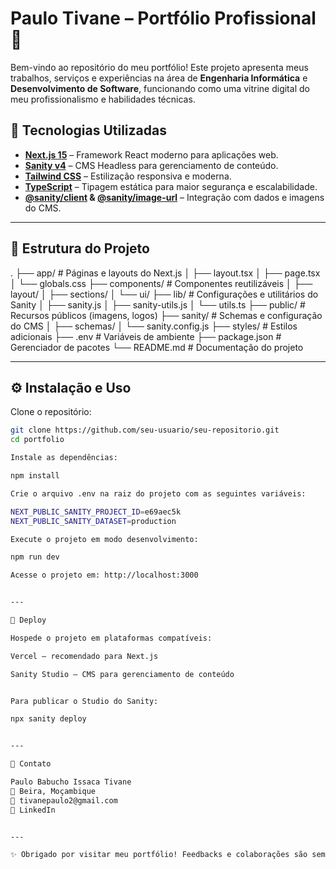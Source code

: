 # Paulo Tivane – Portfólio Profissional 💼

Bem-vindo ao repositório do meu portfólio! Este projeto apresenta meus trabalhos, serviços e experiências na área de **Engenharia Informática** e **Desenvolvimento de Software**, funcionando como uma vitrine digital do meu profissionalismo e habilidades técnicas.


## 🚀 Tecnologias Utilizadas

- **[Next.js 15](https://nextjs.org/)** – Framework React moderno para aplicações web.
- **[Sanity v4](https://www.sanity.io/)** – CMS Headless para gerenciamento de conteúdo.
- **[Tailwind CSS](https://tailwindcss.com/)** – Estilização responsiva e moderna.
- **[TypeScript](https://www.typescriptlang.org/)** – Tipagem estática para maior segurança e escalabilidade.
- **[@sanity/client](https://www.sanity.io/docs/js-client) & [@sanity/image-url](https://www.sanity.io/docs/image-url)** – Integração com dados e imagens do CMS.

---

## 📂 Estrutura do Projeto

. ├── app/                # Páginas e layouts do Next.js │   ├── layout.tsx │   ├── page.tsx │   └── globals.css ├── components/         # Componentes reutilizáveis │   ├── layout/ │   ├── sections/ │   └── ui/ ├── lib/                # Configurações e utilitários do Sanity │   ├── sanity.js │   ├── sanity-utils.js │   └── utils.ts ├── public/             # Recursos públicos (imagens, logos) ├── sanity/             # Schemas e configuração do CMS │   ├── schemas/ │   └── sanity.config.js ├── styles/             # Estilos adicionais ├── .env                # Variáveis de ambiente ├── package.json        # Gerenciador de pacotes └── README.md           # Documentação do projeto

---

## ⚙️ Instalação e Uso

Clone o repositório:

```bash
git clone https://github.com/seu-usuario/seu-repositorio.git
cd portfolio

Instale as dependências:

npm install

Crie o arquivo .env na raiz do projeto com as seguintes variáveis:

NEXT_PUBLIC_SANITY_PROJECT_ID=e69aec5k
NEXT_PUBLIC_SANITY_DATASET=production

Execute o projeto em modo desenvolvimento:

npm run dev

Acesse o projeto em: http://localhost:3000


---

📡 Deploy

Hospede o projeto em plataformas compatíveis:

Vercel – recomendado para Next.js

Sanity Studio – CMS para gerenciamento de conteúdo


Para publicar o Studio do Sanity:

npx sanity deploy


---

📧 Contato

Paulo Babucho Issaca Tivane
📍 Beira, Moçambique
📩 tivanepaulo2@gmail.com
🔗 LinkedIn


---

✨ Obrigado por visitar meu portfólio! Feedbacks e colaborações são sempre bem-vindos. Abra uma issue ou entre em contato para se conectar.

